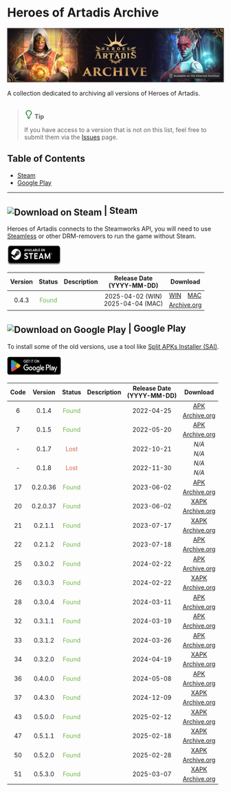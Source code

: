 # Heroes of Artadis Archive
<p align="center">
  <img src="https://raw.githubusercontent.com/Wanja01YT/hoa-archive/main/images/hoa_archive.png" alt="GitHub Cover">
</p>

A collection dedicated to archiving all versions of Heroes of Artadis.<br/><br/>

> <img src="https://raw.githubusercontent.com/Wanja01YT/hoa-archive/pages/images/svg/tip.svg" width="20" height="20" alt=""> **Tip**
> 
> If you have access to a version that is not on this list, feel free to submit them via the [Issues](https://github.com/Wanja01YT/hoa-archive/issues) page.

## Table of Contents

<!--ts-->

- [Steam](#--steam)
- [Google Play](#--google-play)
<!--te-->

---

## <img src="https://upload.wikimedia.org/wikipedia/commons/8/83/Steam_icon_logo.svg" width="20" height="20" alt="Download on Steam" style="vertical-align: -3.5px;"> | Steam

Heroes of Artadis connects to the Steamworks API, you will need to use [Steamless](https://github.com/atom0s/Steamless) or other DRM-removers to run the game without Steam.

<a href="https://store.steampowered.com/app/2888380/Heroes_of_Artadis/">
<img src="https://raw.githubusercontent.com/Wanja01YT/hoa-archive/refs/heads/main/images/svg/Steam.svg" width="125" height="45" alt="Download on Steam">
</a>

<table class="so2">
<thead>
  <tr>
    <th align="center">Version</th> 
    <th align="center">Status</th>
    <th align="center">Description</th>
    <th align="center">Release Date<br/>(YYYY-MM-DD)</th>
    <th align="center" colspan="2">Download</th>
  </tr>
</thead>
<tbody>
  <!--0.1.4-->
  <tr>
    <td align="center" rowspan="2">0.4.3</td>
    <td align="center" rowspan="2"><span style="color: #6DB747;">Found</span></td>
    <td align="center" rowspan="2"></td>
    <td align="center" rowspan="2">2025-04-02 (WIN)<br/>2025-04-04 (MAC)</td>
    <td align="center"><a href="https://archive.org/download/win-heroes-of-artadis-0.4.3/%5BWIN%5D%20Heroes%20of%20Artadis%20%280.4.3%29.zip">WIN</a></td>
    <td align="center"><a href="https://archive.org/download/mac-heroes-of-artadis-0.4.3/%5BMAC%5D%20Heroes%20of%20Artadis%20%280.4.3%29.zip">MAC</a></td>
  </tr>
  <tr>
    <td align="center" colspan="2"><a href="https://archive.org/details/win-heroes-of-artadis-0.4.3">Archive.org</a></td>
  </tr>
</tbody>
</table>

## <img src="https://upload.wikimedia.org/wikipedia/commons/2/2f/Google_Play_2022_icon.svg" width="20" height="20" alt="Download on Google Play" style="vertical-align: -3.5px;"> | Google Play

To install some of the old versions, use a tool like [Split APKs Installer (SAI)](https://github.com/Aefyr/SAI).

<a href="https://play.google.com/store/apps/details?id=com.axlebolt.standoff2">
<img src="https://raw.githubusercontent.com/Wanja01YT/standoff2-archive/refs/heads/main/images/svg/GooglePlay.svg" width="125" height="45" alt="Download on Google Play">
</a>

<table class="so2">
<thead>
  <tr>
    <th align="center">Code</th>
    <th align="center">Version</th> 
    <th align="center">Status</th>
    <th align="center">Description</th>
    <th align="center">Release Date<br/>(YYYY-MM-DD)</th>
    <th align="center" colspan="2">Download</th>
  </tr>
</thead>
<tbody>
  <!--0.1.4-->
  <tr>
    <td align="center" rowspan="2">6</td>
    <td align="center" rowspan="2">0.1.4</td>
    <td align="center" rowspan="2"><span style="color: #6DB747;">Found</span></td>
    <td align="center" rowspan="2"></td>
    <td align="center" rowspan="2">2022-04-25</td>
    <td align="center" colspan="2"><a href="https://archive.org/download/gp-heroic-battles-0.1.4.0/%5BGP%5D%20Heroic%20Battles%20%280.1.4.0%29.apk">APK</a></td>
  </tr>
  <tr>
    <td align="center" colspan="2"><a href="https://archive.org/details/gp-heroic-battles-0.1.4.0">Archive.org</a></td>
  </tr>

  <!--0.1.5-->
  <tr>
    <td align="center" rowspan="2">7</td>
    <td align="center" rowspan="2">0.1.5</td>
    <td align="center" rowspan="2"><span style="color: #6DB747;">Found</span></td>
    <td align="center" rowspan="2"></td>
    <td align="center" rowspan="2">2022-05-20</td>
    <td align="center" colspan="2"><a href="https://archive.org/download/gp-heroic-battles-0.1.5.0/%5BGP%5D%20Heroic%20Battles%20%280.1.5.0%29.apk">APK</a></td>
  </tr>
  <tr>
    <td align="center" colspan="2"><a href="https://archive.org/details/gp-heroic-battles-0.1.5.0">Archive.org</a></td>
  </tr>

   <!--0.1.7-->
  <tr>
    <td align="center" rowspan="2">-</td>
    <td align="center" rowspan="2">0.1.7</td>
   <td align="center" rowspan="2"><span style="color: #DC624D;">Lost</span></td>
    <td align="center" rowspan="2"></td>
    <td align="center" rowspan="2">2022-10-21</td>
    <td align="center" colspan="2"><i>N/A</i></td>
  </tr>
  <tr>
    <td align="center" colspan="2"><i>N/A</i></td>
  </tr>
  
   <!--0.1.8-->
  <tr>
    <td align="center" rowspan="2">-</td>
    <td align="center" rowspan="2">0.1.8</td>
   <td align="center" rowspan="2"><span style="color: #DC624D;">Lost</span></td>
    <td align="center" rowspan="2"></td>
    <td align="center" rowspan="2">2022-11-30</td>
    <td align="center" colspan="2"><i>N/A</i></td>
  </tr>
  <tr>
    <td align="center" colspan="2"><i>N/A</i></td>
  </tr>
  
   <!--0.2.0.36-->
  <tr>
    <td align="center" rowspan="2">17</td>
    <td align="center" rowspan="2">0.2.0.36</td>
    <td align="center" rowspan="2"><span style="color: #6DB747;">Found</span></td>
    <td align="center" rowspan="2"></td>
    <td align="center" rowspan="2">2023-06-02</td>
    <td align="center" colspan="2"><a href="https://archive.org/download/gp-heroes-of-artadis-0.2.0.36/%5BGP%5D%20Heroes%20of%20Artadis%20%280.2.0.36%29.apk">APK</a></td>
  </tr>
  <tr>
    <td align="center" colspan="2"><a href="https://archive.org/details/gp-heroes-of-artadis-0.2.0.36">Archive.org</a></td>
  </tr>
  
   <!--0.2.0.37-->
  <tr>
    <td align="center" rowspan="2">20</td>
    <td align="center" rowspan="2">0.2.0.37</td>
    <td align="center" rowspan="2"><span style="color: #6DB747;">Found</span></td>
    <td align="center" rowspan="2"></td>
    <td align="center" rowspan="2">2023-06-02</td>
    <td align="center" colspan="2"><a href="https://archive.org/download/gp-heroes-of-artadis-0.2.0.37/%5BGP%5D%20Heroes%20of%20Artadis%20%280.2.0.37%29.xapk">XAPK</a></td>
  </tr>
  <tr>
    <td align="center" colspan="2"><a href="https://archive.org/details/gp-heroes-of-artadis-0.2.0.37">Archive.org</a></td>
  </tr>
  
   <!--0.2.1.1-->
  <tr>
    <td align="center" rowspan="2">21</td>
    <td align="center" rowspan="2">0.2.1.1</td>
    <td align="center" rowspan="2"><span style="color: #6DB747;">Found</span></td>
    <td align="center" rowspan="2"></td>
    <td align="center" rowspan="2">2023-07-17</td>
    <td align="center" colspan="2"><a href="https://archive.org/download/gp-heroes-of-artadis-0.2.1.1/%5BGP%5D%20Heroes%20of%20Artadis%20%280.2.1.1%29.xapk">XAPK</a></td>
  </tr>
  <tr>
    <td align="center" colspan="2"><a href="https://archive.org/details/gp-heroes-of-artadis-0.2.1.1">Archive.org</a></td>
  </tr>
  
   <!--0.2.1.2-->
  <tr>
    <td align="center" rowspan="2">22</td>
    <td align="center" rowspan="2">0.2.1.2</td>
    <td align="center" rowspan="2"><span style="color: #6DB747;">Found</span></td>
    <td align="center" rowspan="2"></td>
    <td align="center" rowspan="2">2023-07-18</td>
    <td align="center" colspan="2"><a href="https://archive.org/download/gp-heroes-of-artadis-0.2.1.2/%5BGP%5D%20Heroes%20of%20Artadis%20%280.2.1.2%29.apk">APK</a></td>
  </tr>
  <tr>
    <td align="center" colspan="2"><a href="https://archive.org/details/gp-heroes-of-artadis-0.2.1.2">Archive.org</a></td>
  </tr>
    
   <!--0.3.0.2-->
  <tr>
    <td align="center" rowspan="2">25</td>
    <td align="center" rowspan="2">0.3.0.2</td>
    <td align="center" rowspan="2"><span style="color: #6DB747;">Found</span></td>
    <td align="center" rowspan="2"></td>
    <td align="center" rowspan="2">2024-02-22</td>
    <td align="center" colspan="2"><a href="https://archive.org/download/gp-heroes-of-artadis-0.3.0.2/%5BGP%5D%20Heroes%20of%20Artadis%20%280.3.0.2%29.apk">APK</a></td>
  </tr>
  <tr>
    <td align="center" colspan="2"><a href="https://archive.org/details/gp-heroes-of-artadis-0.3.0.2">Archive.org</a></td>
  </tr>
  
   <!--0.3.0.3-->
  <tr>
    <td align="center" rowspan="2">26</td>
    <td align="center" rowspan="2">0.3.0.3</td>
    <td align="center" rowspan="2"><span style="color: #6DB747;">Found</span></td>
    <td align="center" rowspan="2"></td>
    <td align="center" rowspan="2">2024-02-22</td>
    <td align="center" colspan="2"><a href="https://archive.org/download/gp-heroes-of-artadis-0.3.0.3/%5BGP%5D%20Heroes%20of%20Artadis%20%280.3.0.3%29.xapk">XAPK</a></td>
  </tr>
  <tr>
    <td align="center" colspan="2"><a href="https://archive.org/details/gp-heroes-of-artadis-0.3.0.3">Archive.org</a></td>
  </tr>
  
   <!--0.3.0.4-->
  <tr>
    <td align="center" rowspan="2">28</td>
    <td align="center" rowspan="2">0.3.0.4</td>
    <td align="center" rowspan="2"><span style="color: #6DB747;">Found</span></td>
    <td align="center" rowspan="2"></td>
    <td align="center" rowspan="2">2024-03-11</td>
    <td align="center" colspan="2"><a href="https://archive.org/download/gp-heroes-of-artadis-0.3.0.4/%5BGP%5D%20Heroes%20of%20Artadis%20%280.3.0.4%29.apk">APK</a></td>
  </tr>
  <tr>
    <td align="center" colspan="2"><a href="https://archive.org/details/gp-heroes-of-artadis-0.3.0.4">Archive.org</a></td>
  </tr>
  
   <!--0.3.1.1-->
  <tr>
    <td align="center" rowspan="2">32</td>
    <td align="center" rowspan="2">0.3.1.1</td>
    <td align="center" rowspan="2"><span style="color: #6DB747;">Found</span></td>
    <td align="center" rowspan="2"></td>
    <td align="center" rowspan="2">2024-03-19</td>
    <td align="center" colspan="2"><a href="https://archive.org/download/gp-heroes-of-artadis-0.3.1.1/%5BGP%5D%20Heroes%20of%20Artadis%20%280.3.1.1%29.apk">APK</a></td>
  </tr>
  <tr>
    <td align="center" colspan="2"><a href="https://archive.org/details/gp-heroes-of-artadis-0.3.1.1">Archive.org</a></td>
  </tr>
  
   <!--0.3.1.2-->
  <tr>
    <td align="center" rowspan="2">33</td>
    <td align="center" rowspan="2">0.3.1.2</td>
    <td align="center" rowspan="2"><span style="color: #6DB747;">Found</span></td>
    <td align="center" rowspan="2"></td>
    <td align="center" rowspan="2">2024-03-26</td>
    <td align="center" colspan="2"><a href="https://archive.org/download/gp-heroes-of-artadis-0.3.1.2/%5BGP%5D%20Heroes%20of%20Artadis%20%280.3.1.2%29.apk">APK</a></td>
  </tr>
  <tr>
    <td align="center" colspan="2"><a href="https://archive.org/details/gp-heroes-of-artadis-0.3.1.2">Archive.org</a></td>
  </tr>
  
   <!--0.3.2.0-->
  <tr>
    <td align="center" rowspan="2">34</td>
    <td align="center" rowspan="2">0.3.2.0</td>
    <td align="center" rowspan="2"><span style="color: #6DB747;">Found</span></td>
    <td align="center" rowspan="2"></td>
    <td align="center" rowspan="2">2024-04-19</td>
    <td align="center" colspan="2"><a href="https://archive.org/download/gp-heroes-of-artadis-0.3.2.0/%5BGP%5D%20Heroes%20of%20Artadis%20%280.3.2.0%29.xapk">XAPK</a></td>
  </tr>
  <tr>
    <td align="center" colspan="2"><a href="https://archive.org/details/gp-heroes-of-artadis-0.3.2.0">Archive.org</a></td>
  </tr>
  
   <!--0.4.0.0-->
  <tr>
    <td align="center" rowspan="2">36</td>
    <td align="center" rowspan="2">0.4.0.0</td>
    <td align="center" rowspan="2"><span style="color: #6DB747;">Found</span></td>
    <td align="center" rowspan="2"></td>
    <td align="center" rowspan="2">2024-05-08</td>
    <td align="center" colspan="2"><a href="https://archive.org/download/gp-heroes-of-artadis-0.4.0.0/%5BGP%5D%20Heroes%20of%20Artadis%20%280.4.0.0%29.apk">APK</a></td>
  </tr>
  <tr>
    <td align="center" colspan="2"><a href="https://archive.org/details/gp-heroes-of-artadis-0.4.0.0">Archive.org</a></td>
  </tr>
  
   <!--0.4.3.0-->
  <tr>
    <td align="center" rowspan="2">37</td>
    <td align="center" rowspan="2">0.4.3.0</td>
    <td align="center" rowspan="2"><span style="color: #6DB747;">Found</span></td>
    <td align="center" rowspan="2"></td>
    <td align="center" rowspan="2">2024-12-09</td>
    <td align="center" colspan="2"><a href="https://archive.org/download/gp-heroes-of-artadis-0.4.3.0/%5BGP%5D%20Heroes%20of%20Artadis%20%280.4.3.0%29.xapk">XAPK</a></td>
  </tr>
  <tr>
    <td align="center" colspan="2"><a href="https://archive.org/details/gp-heroes-of-artadis-0.4.3.0">Archive.org</a></td>
  </tr>
  
   <!--0.5.0.0-->
  <tr>
    <td align="center" rowspan="2">43</td>
    <td align="center" rowspan="2">0.5.0.0</td>
    <td align="center" rowspan="2"><span style="color: #6DB747;">Found</span></td>
    <td align="center" rowspan="2"></td>
    <td align="center" rowspan="2">2025-02-12</td>
    <td align="center" colspan="2"><a href="https://archive.org/download/gp-heroes-of-artadis-0.5.0.0/%5BGP%5D%20Heroes%20of%20Artadis%20%280.5.0.0%29.xapk">XAPK</a></td>
  </tr>
  <tr>
    <td align="center" colspan="2"><a href="https://archive.org/details/gp-heroes-of-artadis-0.5.0.0">Archive.org</a></td>
  </tr>
    
   <!--0.5.1.1-->
  <tr>
    <td align="center" rowspan="2">47</td>
    <td align="center" rowspan="2">0.5.1.1</td>
    <td align="center" rowspan="2"><span style="color: #6DB747;">Found</span></td>
    <td align="center" rowspan="2"></td>
    <td align="center" rowspan="2">2025-02-18</td>
    <td align="center" colspan="2"><a href="https://archive.org/download/gp-heroes-of-artadis-0.5.1.1/%5BGP%5D%20Heroes%20of%20Artadis%20%280.5.1.1%29.xapk">XAPK</a></td>
  </tr>
  <tr>
    <td align="center" colspan="2"><a href="https://archive.org/details/gp-heroes-of-artadis-0.5.1.1">Archive.org</a></td>
  </tr>
    
   <!--0.5.2.0-->
  <tr>
    <td align="center" rowspan="2">50</td>
    <td align="center" rowspan="2">0.5.2.0</td>
    <td align="center" rowspan="2"><span style="color: #6DB747;">Found</span></td>
    <td align="center" rowspan="2"></td>
    <td align="center" rowspan="2">2025-02-28</td>
    <td align="center" colspan="2"><a href="https://archive.org/download/gp-heroes-of-artadis-0.5.2.0/%5BGP%5D%20Heroes%20of%20Artadis%20%280.5.2.0%29.xapk">XAPK</a></td>
  </tr>
  <tr>
    <td align="center" colspan="2"><a href="https://archive.org/details/gp-heroes-of-artadis-0.5.2.0">Archive.org</a></td>
  </tr>
      
   <!--0.5.3.0-->
  <tr>
    <td align="center" rowspan="2">51</td>
    <td align="center" rowspan="2">0.5.3.0</td>
    <td align="center" rowspan="2"><span style="color: #6DB747;">Found</span></td>
    <td align="center" rowspan="2"></td>
    <td align="center" rowspan="2">2025-03-07</td>
    <td align="center" colspan="2"><a href="https://archive.org/download/gp-heroes-of-artadis-0.5.3.0/%5BGP%5D%20Heroes%20of%20Artadis%20%280.5.3.0%29.xapk">XAPK</a></td>
  </tr>
  <tr>
    <td align="center" colspan="2"><a href="https://archive.org/details/gp-heroes-of-artadis-0.5.3.0">Archive.org</a></td>
  </tr>
</tbody>
</table>
